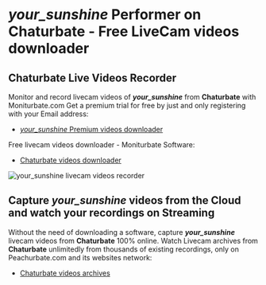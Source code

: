 # _your_sunshine_ Performer on Chaturbate - Free LiveCam videos downloader

## Chaturbate Live Videos Recorder

Monitor and record livecam videos of **_your_sunshine_** from **Chaturbate** with Moniturbate.com
Get a premium trial for free by just and only registering with your Email address:
* [_your_sunshine_ Premium videos downloader](https://moniturbate.com/request-demo-licence-key.html)

Free livecam videos downloader - Moniturbate Software:
* [Chaturbate videos downloader](https://moniturbate.com/moniturbate-download-software.html)

![_your_sunshine_ livecam videos recorder](https://peachurnet.com/templates/moniturbate-software.png)


## Capture _your_sunshine_ videos from the Cloud and watch your recordings on Streaming

Without the need of downloading a software, capture **_your_sunshine_** livecam videos from **Chaturbate** 100% online.
Watch Livecam archives from **Chaturbate** unlimitedly from thousands of existing recordings, only on Peachurbate.com and its websites network:
* [Chaturbate videos archives](https://peachurnet.com/)